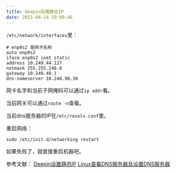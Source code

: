 ```yaml
---
title: deepin设置静态IP
date: 2021-08-14 19:00:46
---
```


```/etc/network/interfaces```里：

```text
# enp0s2 是网卡名称
auto enp0s2
iface enp0s2 inet static
address 10.249.44.127
netmask 255.255.248.0
gateway 10.249.40.1
dns-nameserver 10.248.98.30
```

网卡名字和当前子网掩码可以通过```ip addr```看。

当前网关可以通过```route -n```查看。

当前dns服务器的IP在```/etc/resolv.conf```里。

重启网络：

```shell
sudo /etc/init.d/networking restart
```

如果失败了，就直接重启机器吧。

参考文献：
[Deepin设置静态IP](https://www.cnblogs.com/javayanglei/p/13305285.html)
[Linux查看DNS服务器及设置DNS服务器](https://jingyan.baidu.com/article/3c343ff7c289a30d37796312.html)
